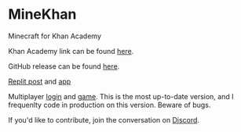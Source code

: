 # MineKhan
Minecraft for Khan Academy

Khan Academy link can be found [here](https://www.khanacademy.org/computer-programming/minekhan/5647155001376768).

GitHub release can be found [here](https://willard21.github.io/MineKhan/index.html).

[Replit post](https://repl.it/talk/share/MineKhan-Minecraft-for-Khan-Academy/87382) and [app](https://replit.com/@Willard21/MineKhan)

Multiplayer [login](https://willard.fun/login) and [game](https://willard.fun/minekhan). This is the most up-to-date version, and I frequenlty code in production on this version. Beware of bugs.


If you'd like to contribute, join the conversation on [Discord](https://discord.gg/j3SzCQU).